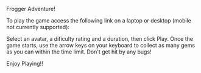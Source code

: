 Frogger Adventure! 


To play the game access the following link on a laptop 
or desktop (mobile not currently supported):



Select an avatar, a dificulty rating and a duration,
then click Play. Once the game starts, use the
arrow keys on your keyboard to collect as many gems
as you can within the time limit. Don't get hit by 
any bugs! 

Enjoy Playing!!
